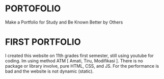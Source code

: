 # PORTOFOLIO
Make a Portfolio for Study and Be Known Better by Others

# FIRST PORTFOLIO
I created this website on 11th grades first semester, still using youtube for coding. Im using method ATM [ Amati, Tiru, Modifikasi ]. There is no package or library involve, pure HTML, CSS, and JS. For the performance is bad and the website is not dynamic (static).
